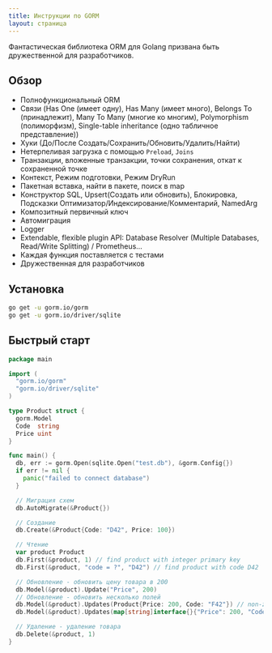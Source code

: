 ```yaml
---
title: Инструкции по GORM
layout: страница
---
```


Фантастическая библиотека ORM для Golang призвана быть дружественной для разработчиков.

## Обзор

* Полнофункциональный ORM
* Связи (Has One (имеет одну), Has Many (имеет много), Belongs To (принадлежит), Many To Many (многие ко многим), Polymorphism (полиморфизм), Single-table inheritance (одно табличное представление))
* Хуки (До/После Создать/Сохранить/Обновить/Удалить/Найти)
* Нетерпеливая загрузка с помощью `Preload`, `Joins`
* Транзакции, вложенные транзакции, точки сохранения, откат к сохраненной точке
* Контекст, Режим подготовки, Режим DryRun
* Пакетная вставка, найти в пакете, поиск в map
* Конструктор SQL, Upsert(Создать или обновить), Блокировка, Подсказки Оптимизатор/Индексирование/Комментарий, NamedArg
* Композитный первичный ключ
* Автомиграция
* Logger
* Extendable, flexible plugin API: Database Resolver (Multiple Databases, Read/Write Splitting) / Prometheus...
* Каждая функция поставляется с тестами
* Дружественная для разработчиков

## Установка

```sh
go get -u gorm.io/gorm
go get -u gorm.io/driver/sqlite
```

## Быстрый старт

```go
package main

import (
  "gorm.io/gorm"
  "gorm.io/driver/sqlite"
)

type Product struct {
  gorm.Model
  Code  string
  Price uint
}

func main() {
  db, err := gorm.Open(sqlite.Open("test.db"), &gorm.Config{})
  if err != nil {
    panic("failed to connect database")
  }

  // Миграция схем
  db.AutoMigrate(&Product{})

  // Создание
  db.Create(&Product{Code: "D42", Price: 100})

  // Чтение
  var product Product
  db.First(&product, 1) // find product with integer primary key
  db.First(&product, "code = ?", "D42") // find product with code D42

  // Обновление - обновить цену товара в 200
  db.Model(&product).Update("Price", 200)
  // Обновление - обновить несколько полей
  db.Model(&product).Updates(Product{Price: 200, Code: "F42"}) // non-zero fields
  db.Model(&product).Updates(map[string]interface{}{"Price": 200, "Code": "F42"})

  // Удаление - удаление товара
  db.Delete(&product, 1)
}
```
